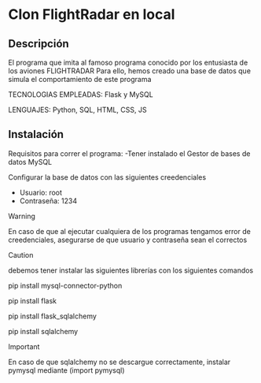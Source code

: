 # Clon FlightRadar en local

## Descripción
El programa que imita al famoso programa conocido por los entusiasta de los aviones FLIGHTRADAR
Para ello, hemos creado una base de datos que simula el comportamiento de este programa

TECNOLOGIAS  EMPLEADAS: Flask y MySQL

LENGUAJES: Python, SQL, HTML, CSS, JS

## Instalación


Requisitos para correr el programa:
-Tener instalado el Gestor de bases de datos MySQL

Configurar la base de datos con las siguientes creedenciales
- Usuario: root
- Contraseña: 1234

>[!WARNING]
>En caso de que al ejecutar cualquiera de los programas tengamos error de creedenciales, asegurarse de que usuario y contraseña sean el correctos

>[!CAUTION]
>debemos tener instalar las siguientes librerías con los siguientes comandos

pip install mysql-connector-python

pip install flask

pip install flask_sqlalchemy

pip install sqlalchemy

>[!IMPORTANT]
>En caso de que sqlalchemy no se descargue correctamente, instalar pymysql mediante (import pymysql)



